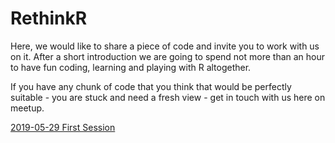 
# RethinkR

Here, we would like to share a piece of code and invite you to work with us on it. After a short introduction we are going to spend not more than an hour to have fun coding, learning and playing with R altogether.

If you have any chunk of code that you think that would be perfectly suitable - you are stuck and need a fresh view - get in touch with us here on meetup.


[2019-05-29 First Session](https://github.com/rladies/meetup-presentations_berlin/blob/master/RethinkR/2019-05-29_RethinkR.R)
